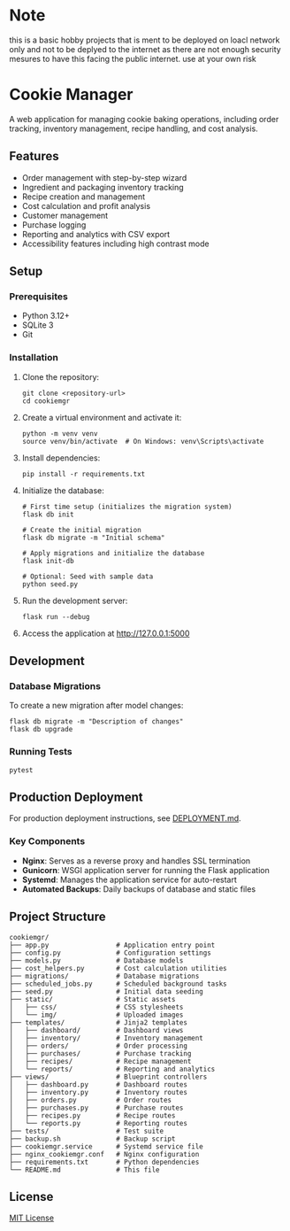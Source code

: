 # Note
this is a basic hobby projects that is ment to be deployed on loacl network only and not to be deplyed to the internet as there are not enough security mesures to have this facing the public internet. use at your own risk

# Cookie Manager

A web application for managing cookie baking operations, including order tracking, inventory management, recipe handling, and cost analysis.

## Features

- Order management with step-by-step wizard
- Ingredient and packaging inventory tracking
- Recipe creation and management
- Cost calculation and profit analysis
- Customer management
- Purchase logging
- Reporting and analytics with CSV export
- Accessibility features including high contrast mode

## Setup

### Prerequisites

- Python 3.12+
- SQLite 3
- Git

### Installation

1. Clone the repository:
   ```
   git clone <repository-url>
   cd cookiemgr
   ```

2. Create a virtual environment and activate it:
   ```
   python -m venv venv
   source venv/bin/activate  # On Windows: venv\Scripts\activate
   ```

3. Install dependencies:
   ```
   pip install -r requirements.txt
   ```

4. Initialize the database:
   ```
   # First time setup (initializes the migration system)
   flask db init
   
   # Create the initial migration
   flask db migrate -m "Initial schema"
   
   # Apply migrations and initialize the database
   flask init-db
   
   # Optional: Seed with sample data
   python seed.py
   ```

5. Run the development server:
   ```
   flask run --debug
   ```

6. Access the application at http://127.0.0.1:5000

## Development

### Database Migrations

To create a new migration after model changes:
```
flask db migrate -m "Description of changes"
flask db upgrade
```

### Running Tests

```
pytest
```

## Production Deployment

For production deployment instructions, see [DEPLOYMENT.md](DEPLOYMENT.md).

### Key Components

- **Nginx**: Serves as a reverse proxy and handles SSL termination
- **Gunicorn**: WSGI application server for running the Flask application
- **Systemd**: Manages the application service for auto-restart
- **Automated Backups**: Daily backups of database and static files

## Project Structure

```
cookiemgr/
├── app.py                 # Application entry point
├── config.py              # Configuration settings
├── models.py              # Database models
├── cost_helpers.py        # Cost calculation utilities
├── migrations/            # Database migrations
├── scheduled_jobs.py      # Scheduled background tasks
├── seed.py                # Initial data seeding
├── static/                # Static assets
│   ├── css/               # CSS stylesheets
│   └── img/               # Uploaded images
├── templates/             # Jinja2 templates
│   ├── dashboard/         # Dashboard views
│   ├── inventory/         # Inventory management
│   ├── orders/            # Order processing
│   ├── purchases/         # Purchase tracking
│   ├── recipes/           # Recipe management
│   └── reports/           # Reporting and analytics
├── views/                 # Blueprint controllers
│   ├── dashboard.py       # Dashboard routes
│   ├── inventory.py       # Inventory routes
│   ├── orders.py          # Order routes
│   ├── purchases.py       # Purchase routes
│   ├── recipes.py         # Recipe routes
│   └── reports.py         # Reporting routes
├── tests/                 # Test suite
├── backup.sh              # Backup script
├── cookiemgr.service      # Systemd service file
├── nginx_cookiemgr.conf   # Nginx configuration
├── requirements.txt       # Python dependencies
└── README.md              # This file
```

## License

[MIT License](LICENSE)
